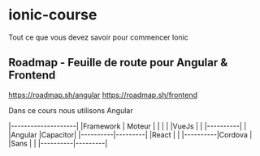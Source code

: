 # ionic-course
Tout ce que vous devez savoir pour commencer Ionic

## Roadmap - Feuille de route pour Angular & Frontend

https://roadmap.sh/angular
https://roadmap.sh/frontend

Dans ce cours nous utilisons Angular 

|--------------------|
|Framework |  Moteur |
|          |         |
|VueJs     |         |
|----------|         |
|Angular   |Capacitor|
|----------|---------|
|React     |         |
|----------|Cordova  |
|Sans      |         |
|----------|---------|
